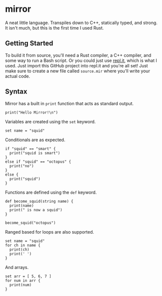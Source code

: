 # mirror

A neat little language. Transpiles down to C++, statically typed, and strong. It isn't much, but this is the first time I used Rust.

## Getting Started

To build it from source, you'll need a Rust compiler, a C++ compiler, and some way to run a Bash script. Or you could just use [repl.it](https://repl.it), which is what I used. Just import this GitHub project into repl.it and you're all set! Just make sure to create a new file called `source.mir` where you'll write your actual code.

## Syntax

Mirror has a built in `print` function that acts as standard output.

```
print("Hello Mirror!\n")
```

Variables are created using the `set` keyword.

```
set name = "squid"
```

Conditionals are as expected.

```
if "squid" == "smart" {
  print("squid is smart")
}
else if "squid" == "octopus" {
  print("no")
}
else {
  print("squid")
}
```

Functions are defined using the `def` keyword.

```
def become_squid(string name) {
  print(name)
  print(" is now a squid")
}

become_squid("octopus")
```

Ranged based for loops are also supported.

```
set name = "squid"
for ch in name {
  print(ch)
  print(' ')
}
```

And arrays.

```
set arr = [ 5, 6, 7 ]
for num in arr {
  print(num)
}
```

